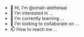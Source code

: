 - 👋 Hi, I’m @omair-aletheiaai
- 👀 I’m interested in ...
- 🌱 I’m currently learning ...
- 💞️ I’m looking to collaborate on ...
- 📫 How to reach me ...

<!---
omair-aletheiaai/omair-aletheiaai is a ✨ special ✨ repository because its `README.md` (this file) appears on your GitHub profile.
You can click the Preview link to take a look at your changes.
--->
